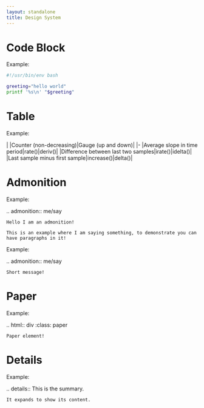 ```yaml
---
layout: standalone
title: Design System
---
```


# Code Block

Example:

```bash
#!/usr/bin/env bash

greeting="hello world"
printf '%s\n' "$greeting"
```

# Table

Example:

| |Counter (non-decreasing)|Gauge (up and down)|
|-
|Average slope in time period|rate()|deriv()|
|Difference between last two samples|irate()|idelta()|
|Last sample minus first sample|increase()|delta()|

# Admonition

Example:

.. admonition:: me/say

	Hello I am an admonition!

	This is an example where I am saying something, to demonstrate you can have paragraphs in it!

Example:

.. admonition:: me/say

	Short message!

# Paper

Example:

.. html:: div
	:class: paper

	Paper element!

# Details

Example:

.. details:: This is the summary.

	It expands to show its content.
